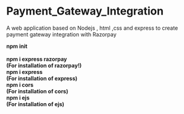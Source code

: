 # Payment_Gateway_Integration
A web application based on Nodejs , html ,css and express to create payment gateway integration with Razorpay

<div> <b><b> npm init<br></div>
<div> <br><b> npm i express razorpay<br>(For installation of razorpay!)</b></div>
<div> <b> npm i express<br>(For installation of express)</b></div>
<div> <b> npm i cors<br>(For installation of cors)</b></div>
<div> <b> npm i ejs<br>(For installation of ejs)</b></div>
